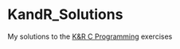 # KandR_Solutions
My solutions to the [K&R C Programming](https://en.wikipedia.org/wiki/The_C_Programming_Language) exercises
